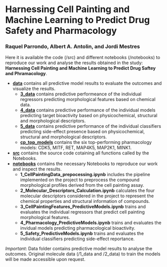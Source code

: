 # Harnessing Cell Painting and Machine Learning to Predict Drug Safety and Pharmacology  
### Raquel Parrondo, Albert A. Antolin, and Jordi Mestres

Here it is available the code (/src) and different notebooks (/notebooks) to reproduce our work and analyse the results obtained in the study: **Harnessing Cell Painting and Machine Learning to Predict Drug Saftey and Phramacology**. 

- **[data](data/)** contains all predictive model results to evaluate the outcomes and visualize the results.
    - **[3_data](data/3_data/)** contains predictive performeance of the individual regressors predicting morphological features based on chemical data.
    - **[4_data](data/4_data/)** contains predictive performance of the individual models predicting target bioactivity based on physicochemical, structural and morphological descriptors. 
    - **[5_data](data/5_data/)** contains predictive performance of the individual classifiers predicting side-effect presence based on physicochemical, structural and morphological descriptors.
    - **[cp_top_models](data/cp_top_models/)** contains the six top-performing pharmacology models: CDK5, MITF, RET, MAP4K5, MAP2K1, MINK1.
- **[src](src/)** contains the source code cotaining all functions called by the Notebooks.
- **[notebooks](notebooks/)** contains the necessary Notebooks to reproduce our work and inspect the results.
    - **1_CellPaintingData_prepocessing.ipynb** includes the pipeline implemented on the project to preprocess the compound morphological profiles derived from the cell painting assay.
    - **2_Molecular_Descriptors_Calculation.ipynb** calculates the four molecular descriptors considered in the project to represent the chemical properties and structural information of compounds.
    - **3_CellPaintingFeatures_PredictiveModels.ipynb** trains and evaluates the individual regressors that predict cell painting morphological features.
    - **4_Pharmacology_PredictiveModels.ipynb** trains and evaluates the invidual models predicting pharmacological bioactivity.
    - **5_Safety_PredictiveModels.ipynb** trains and evaluates the individual classifiers predicting side-effect reportance.
  
*Important*: Data folder contains predictive model results to analyse the outcomes. Original molecule data (/1_data and /2_data) to train the models will be made accessible upon request.

